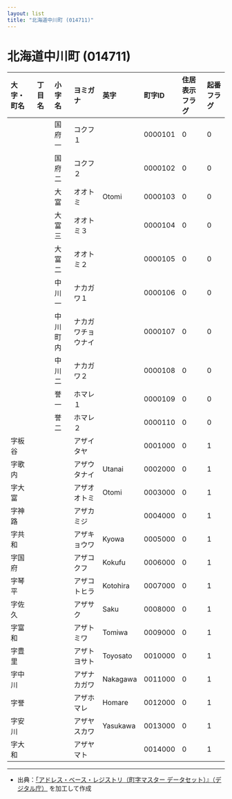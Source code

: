 ```yaml
---
layout: list
title: "北海道中川町 (014711)"
---
```


# 北海道中川町 (014711)

| 大字・町名 | 丁目名 | 小字名 | ヨミガナ | 英字 | 町字ID | 住居表示フラグ | 起番フラグ |
|:---|:---|:---|:---|:---|:---|:---|:---|
|  |  | 国府一 | コクフ１ |  | 0000101 | 0 | 0 |
|  |  | 国府二 | コクフ２ |  | 0000102 | 0 | 0 |
|  |  | 大富 | オオトミ | Otomi | 0000103 | 0 | 0 |
|  |  | 大富三 | オオトミ３ |  | 0000104 | 0 | 0 |
|  |  | 大富二 | オオトミ２ |  | 0000105 | 0 | 0 |
|  |  | 中川一 | ナカガワ１ |  | 0000106 | 0 | 0 |
|  |  | 中川町内 | ナカガワチョウナイ |  | 0000107 | 0 | 0 |
|  |  | 中川二 | ナカガワ２ |  | 0000108 | 0 | 0 |
|  |  | 誉一 | ホマレ１ |  | 0000109 | 0 | 0 |
|  |  | 誉二 | ホマレ２ |  | 0000110 | 0 | 0 |
| 字板谷 |  |  | アザイタヤ |  | 0001000 | 0 | 1 |
| 字歌内 |  |  | アザウタナイ | Utanai | 0002000 | 0 | 1 |
| 字大富 |  |  | アザオオトミ | Otomi | 0003000 | 0 | 1 |
| 字神路 |  |  | アザカミジ |  | 0004000 | 0 | 1 |
| 字共和 |  |  | アザキョウワ | Kyowa | 0005000 | 0 | 1 |
| 字国府 |  |  | アザコクフ | Kokufu | 0006000 | 0 | 1 |
| 字琴平 |  |  | アザコトヒラ | Kotohira | 0007000 | 0 | 1 |
| 字佐久 |  |  | アザサク | Saku | 0008000 | 0 | 1 |
| 字富和 |  |  | アザトミワ | Tomiwa | 0009000 | 0 | 1 |
| 字豊里 |  |  | アザトヨサト | Toyosato | 0010000 | 0 | 1 |
| 字中川 |  |  | アザナカガワ | Nakagawa | 0011000 | 0 | 1 |
| 字誉 |  |  | アザホマレ | Homare | 0012000 | 0 | 1 |
| 字安川 |  |  | アザヤスカワ | Yasukawa | 0013000 | 0 | 1 |
| 字大和 |  |  | アザヤマト |  | 0014000 | 0 | 1 |

---

- 出典：[「アドレス・ベース・レジストリ（町字マスター データセット）』（デジタル庁）](https://www.digital.go.jp/policies/base_registry_address/) を加工して作成
